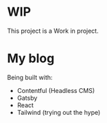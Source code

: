 # WIP
This project is a Work in project. 

# My blog

Being built with: 
* Contentful (Headless CMS)
* Gatsby
* React
* Tailwind (trying out the hype)

